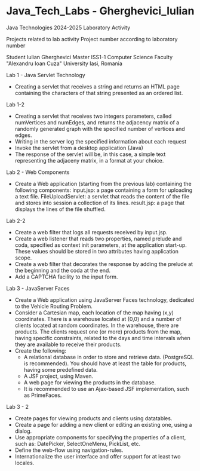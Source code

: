 # Java_Tech_Labs - Gherghevici_Iulian

Java Technologies
2024-2025
Laboratory Activity

Projects related to lab activity
Project number according to laboratory number

Student Iulian Gherghevici
Master ISS1-1
Computer Science Faculty
"Alexandru Ioan Cuza" University
Iasi, Romania

Lab 1 - Java Servlet Technology
- Creating a servlet that receives a string and returns an HTML page containing the characters of that string presented as an ordered list. 

Lab 1-2
- Creating a servlet that receives two integers parameters, called numVertices and numEdges, and returns the adjacency matrix of a randomly generated graph with the specified number of vertices and edges.
- Writing in the server log the specified information about each request
- Invoke the servlet from a desktop application (Java)
- The response of the servlet will be, in this case, a simple text representing the adjaceny matrix, in a format at your choice.


Lab 2 - Web Components
- Create a Web application (starting from the previous lab) containing the following components:
input.jsp: a page containing a form for uploading a text file.
FileUploadServlet: a servlet that reads the content of the file and stores into session a collection of its lines.
result.jsp: a page that displays the lines of the file shuffled.

Lab 2-2
- Create a web filter that logs all requests received by input.jsp.
- Create a web listener that reads two properties, named prelude and coda, specified as context init parameters, at the application start-up. These values should be stored in two attributes having application scope.
- Create a web filter that decorates the response by adding the prelude at the beginning and the coda at the end.
- Add a CAPTCHA facility to the input form.

Lab 3 - JavaServer Faces
- Create a Web application using JavaServer Faces technology, dedicated to the Vehicle Routing Problem.
- Consider a Cartesian map, each location of the map having (x,y) coordinates. There is a warehouse located at (0,0) and a number of clients located at random coordinates. In the warehouse, there are products. The clients request one (or more) products from the map, having specific constraints, related to the days and time intervals when they are available to receive their products.
-  Create the following:
    - A relational database in order to store and retrieve data. (PostgreSQL is recommended). You should have at least the table for products, having some predefined data.
    - A JSF project, using Maven.
    - A web page for viewing the products in the database.
    - It is recommended to use an Ajax-based JSF implementation, such as PrimeFaces.

Lab 3 - 2
- Create pages for viewing products and clients using datatables.
- Create a page for adding a new client or editing an existing one, using a dialog.
- Use appropriate components for specifying the properties of a client, such as: DatePicker, SelectOneMenu, PickList, etc.
- Define the web-flow using navigation-rules.
- Internationalize the user interface and offer support for at least two locales. 

